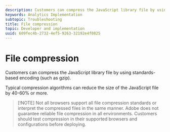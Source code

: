 ```yaml
---
description: Customers can compress the JavaScript library file by using standards-based encoding (such as gzip).
keywords: Analytics Implementation
subtopic: Troubleshooting
title: File compression
topic: Developer and implementation
uuid: 609fec4b-2732-4ef5-9263-32192e4f0825
---
```


# File compression

Customers can compress the JavaScript library file by using standards-based encoding (such as gzip).

Typical compression algorithms can reduce the size of the JavaScript file by 40-60% or more.

> [!NOTE] Not all browsers support all file compression standards or interpret the compressed files in the same manner. Adobe does not guarantee reliable file compression in all environments. Customers should test compression in their supported browsers and configurations before deploying.

